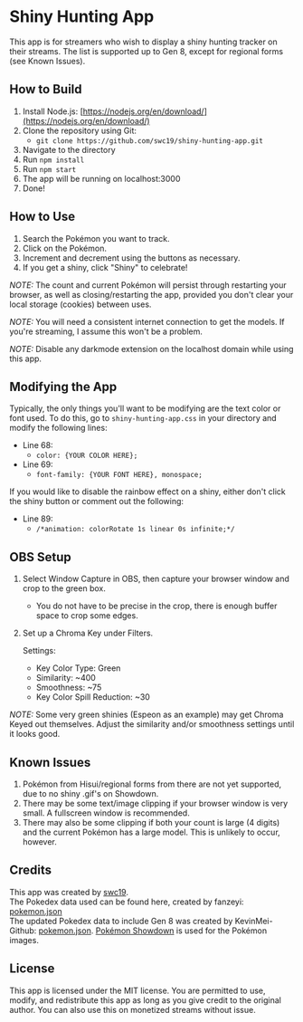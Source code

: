 # Shiny Hunting App
This app is for streamers who wish to display a shiny hunting tracker on their streams. The list is supported up to Gen 8, except for regional forms (see Known Issues).

## How to Build
1. Install Node.js: [https://nodejs.org/en/download/](https://nodejs.org/en/download/) 
2. Clone the repository using Git: 
   - `git clone https://github.com/swc19/shiny-hunting-app.git`
3. Navigate to the directory
4. Run `npm install`
5. Run `npm start`
6. The app will be running on localhost:3000
7. Done!


## How to Use
1. Search the Pokémon you want to track.
2. Click on the Pokémon.
3. Increment and decrement using the buttons as necessary.
4. If you get a shiny, click "Shiny" to celebrate!  

*NOTE:* The count and current Pokémon will persist through restarting your browser, as well as closing/restarting the app, provided you don't clear your local storage (cookies) between uses. 

*NOTE:* You will need a consistent internet connection to get the models. If you're streaming, I assume this won't be a problem.

*NOTE:* Disable any darkmode extension on the localhost domain while using this app.

## Modifying the App
Typically, the only things you'll want to be modifying are the text color or font used. To do this, go to `shiny-hunting-app.css` in your directory and modify the following lines:  
- Line 68: 
  - `color: {YOUR COLOR HERE};`
- Line 69: 
  - `font-family: {YOUR FONT HERE}, monospace;`

If you would like to disable the rainbow effect on a shiny, either don't click the shiny button or comment out the following:  
- Line 89: 
  - `/*animation: colorRotate 1s linear 0s infinite;*/`


## OBS Setup
1. Select Window Capture in OBS, then capture your browser window and crop to the green box.
   - You do not have to be precise in the crop, there is enough buffer space to crop some edges.
2. Set up a Chroma Key under Filters.    

   Settings: 
     - Key Color Type: Green
     - Similarity: ~400
     - Smoothness: ~75
     - Key Color Spill Reduction: ~30

*NOTE:* Some very green shinies (Espeon as an example) may get Chroma Keyed out themselves. Adjust the similarity and/or smoothness settings until it looks good.

## Known Issues
1. Pokémon from Hisui/regional forms from there are not yet supported, due to no shiny .gif's on Showdown.
2. There may be some text/image clipping if your browser window is very small. A fullscreen window is recommended.
3. There may also be some clipping if both your count is large (4 digits) and the current Pokémon has a large model. This is unlikely to occur, however.


## Credits
This app was created by [swc19](https://github.com/swc19).  
The Pokedex data used can be found here, created by fanzeyi: [pokemon.json](https://github.com/fanzeyi/pokemon.json/blob/master/pokedex.json)  
The updated Pokedex data to include Gen 8 was created by KevinMei-Github: [pokemon.json](https://github.com/fanzeyi/pokemon.json/blob/e64c06fdc0a978a36c4138205e7b8462a07a69c8/pokedex.json).
[Pokémon Showdown](https://play.pokemonshowdown.com) is used for the Pokémon images.


## License
This app is licensed under the MIT license. You are permitted to use, modify, and redistribute this app as long as you give credit to the original author. You can also use this on monetized streams without issue.
